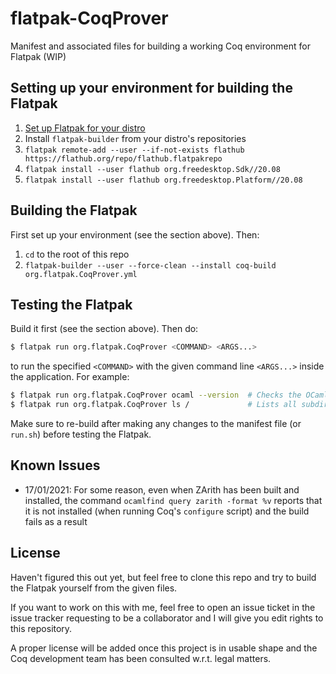 # flatpak-CoqProver

Manifest and associated files for building a working Coq environment for Flatpak (WIP)

## Setting up your environment for building the Flatpak

1. [Set up Flatpak for your distro](https://flatpak.org/setup/)
1. Install `flatpak-builder` from your distro's repositories
1. `flatpak remote-add --user --if-not-exists flathub https://flathub.org/repo/flathub.flatpakrepo`
1. `flatpak install --user flathub org.freedesktop.Sdk//20.08`
1. `flatpak install --user flathub org.freedesktop.Platform//20.08`

## Building the Flatpak

First set up your environment (see the section above). Then:

1. `cd` to the root of this repo
1. `flatpak-builder --user --force-clean --install coq-build org.flatpak.CoqProver.yml`

## Testing the Flatpak

Build it first (see the section above). Then do:

```bash
$ flatpak run org.flatpak.CoqProver <COMMAND> <ARGS...>
```

to run the specified `<COMMAND>` with the given command line `<ARGS...>` inside the application. For example:

```bash
$ flatpak run org.flatpak.CoqProver ocaml --version  # Checks the OCaml version inside the app
$ flatpak run org.flatpak.CoqProver ls /             # Lists all subdirectories under the root directory in the app environment
```

Make sure to re-build after making any changes to the manifest file (or `run.sh`) before testing the Flatpak.

## Known Issues

- 17/01/2021: For some reason, even when ZArith has been built and installed, the command `ocamlfind query zarith -format %v` reports that it is not installed (when running Coq's `configure` script) and the build fails as a result

## License

Haven't figured this out yet, but feel free to clone this repo and try to build the Flatpak yourself from the given files.

If you want to work on this with me, feel free to open an issue ticket in the issue tracker requesting to be a collaborator and I will give you edit rights to this repository.

A proper license will be added once this project is in usable shape and the Coq development team has been consulted w.r.t. legal matters.
